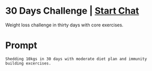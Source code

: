 

# 30 Days Challenge | [Start Chat](https://gptcall.net/chat.html?data=%7B%22contact%22%3A%7B%22id%22%3A%2219a12658-9f5b-4d45-a4a5-71f53cfbf8c2%22%2C%22flow%22%3Atrue%7D%7D)
Weight loss challenge in thirty days with core exercises.

# Prompt

```
Shedding 10kgs in 30 days with moderate diet plan and immunity building excercises.
```





